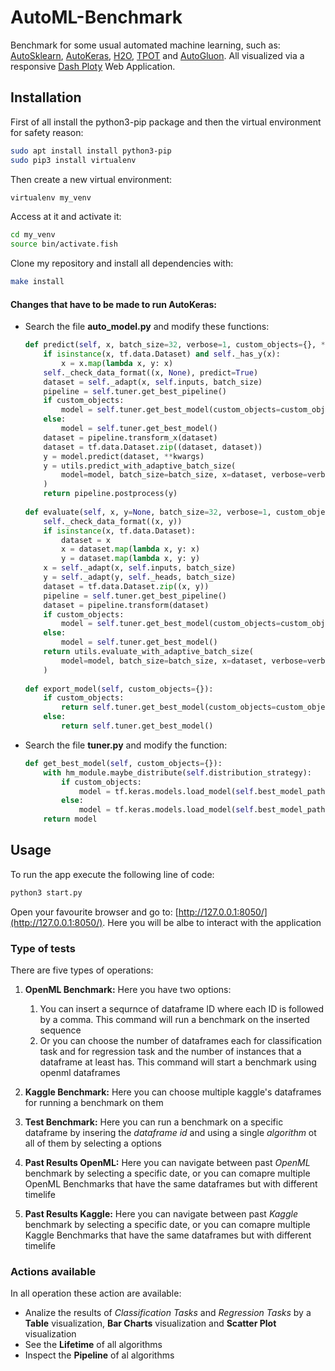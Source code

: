 # AutoML-Benchmark
Benchmark for some usual automated machine learning, such as: [AutoSklearn](https://automl.github.io/auto-sklearn/master/), [AutoKeras](https://autokeras.com/), [H2O](https://docs.h2o.ai/h2o/latest-stable/h2o-docs/automl.html), [TPOT](http://epistasislab.github.io/tpot/) and [AutoGluon](http://epistasislab.github.io/tpot/). All visualized via a responsive [Dash Ploty](https://dash.plotly.com/) Web Application.


## Installation
First of all install the python3-pip package and then the virtual environment for safety reason: 
```bash
sudo apt install install python3-pip
sudo pip3 install virtualenv 
```

Then create a new virtual environment:
```bash
virtualenv my_venv
```

Access at it and activate it:
```bash
cd my_venv
source bin/activate.fish
```

Clone my repository and install all dependencies with:
```bash
make install
```

#### Changes that have to be made to run AutoKeras:
* Search the file **auto_model.py** and modify these functions:
    ```python
    def predict(self, x, batch_size=32, verbose=1, custom_objects={}, **kwargs):
        if isinstance(x, tf.data.Dataset) and self._has_y(x):
            x = x.map(lambda x, y: x)
        self._check_data_format((x, None), predict=True)
        dataset = self._adapt(x, self.inputs, batch_size)
        pipeline = self.tuner.get_best_pipeline()
        if custom_objects:
            model = self.tuner.get_best_model(custom_objects=custom_objects)
        else:
            model = self.tuner.get_best_model()
        dataset = pipeline.transform_x(dataset)
        dataset = tf.data.Dataset.zip((dataset, dataset))
        y = model.predict(dataset, **kwargs)
        y = utils.predict_with_adaptive_batch_size(
            model=model, batch_size=batch_size, x=dataset, verbose=verbose, **kwargs
        )
        return pipeline.postprocess(y)
            
    def evaluate(self, x, y=None, batch_size=32, verbose=1, custom_objects={},**kwargs):
        self._check_data_format((x, y))
        if isinstance(x, tf.data.Dataset):
            dataset = x
            x = dataset.map(lambda x, y: x)
            y = dataset.map(lambda x, y: y)
        x = self._adapt(x, self.inputs, batch_size)
        y = self._adapt(y, self._heads, batch_size)
        dataset = tf.data.Dataset.zip((x, y))
        pipeline = self.tuner.get_best_pipeline()
        dataset = pipeline.transform(dataset)
        if custom_objects:
            model = self.tuner.get_best_model(custom_objects=custom_objects)
        else:
            model = self.tuner.get_best_model()
        return utils.evaluate_with_adaptive_batch_size(
            model=model, batch_size=batch_size, x=dataset, verbose=verbose, **kwargs
        )
            
    def export_model(self, custom_objects={}):
        if custom_objects:
            return self.tuner.get_best_model(custom_objects=custom_objects)
        else:
            return self.tuner.get_best_model()
    ```

* Search the file **tuner.py** and modify the function:
    ```python
    def get_best_model(self, custom_objects={}):
        with hm_module.maybe_distribute(self.distribution_strategy):
            if custom_objects:
                model = tf.keras.models.load_model(self.best_model_path, custom_objects=custom_objects)
            else:
                model = tf.keras.models.load_model(self.best_model_path)
        return model
    ```

## Usage
To run the app execute the following line of code:
```bash
python3 start.py
```
Open your favourite browser and go to: [http://127.0.0.1:8050/](http://127.0.0.1:8050/). Here you will be albe to interact with the application

### Type of tests
There are five types of operations:

1. **OpenML Benchmark:** Here you have two options:
    1. You can insert a sequrnce of dataframe ID where each ID is followed by a comma. This command will run a benchmark on the inserted sequence
    2. Or you can choose the number of dataframes each for classification task and for regression task and the number of instances that a dataframe at least has. This command will start a benchmark using openml dataframes

2. **Kaggle Benchmark:** Here you can choose multiple kaggle's dataframes for running a benchmark on them

3. **Test Benchmark:** Here you can run a benchmark on a specific dataframe by insering the *dataframe id* and using a single *algorithm* ot all of them by selecting a options

4. **Past Results OpenML:** Here you can navigate between past *OpenML* benchmark by selecting a specific date, or you can comapre multiple OpenML Benchmarks that have the same dataframes but with different timelife 

5. **Past Results Kaggle:** Here you can navigate between past *Kaggle* benchmark by selecting a specific date, or you can comapre multiple Kaggle Benchmarks that have the same dataframes but with different timelife

### Actions available 
In all operation these action are available:
* Analize the results of _Classification Tasks_ and _Regression Tasks_ by a **Table** visualization, **Bar Charts** visualization and **Scatter Plot** visualization
* See the **Lifetime** of all algorithms
* Inspect the **Pipeline** of al algorithms
